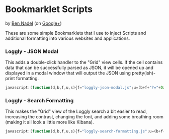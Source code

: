 
# Bookmarklet Scripts

by [Ben Nadel][bennadel] (on [Google+][googleplus])

These are some simple Bookmarklets that I use to inject Scripts and additional formatting
into various websites and applications.

### Loggly - JSON Modal

This adds a double-click handler to the "Grid" view cells. If the cell contains data that
can be successfully parsed as JSON, it will be opened up and displayed in a modal window
that will output the JSON using pretty(ish)-print formatting.

```js
javascript:(function(d,b,f,u,s){f="loggly-json-modal.js";u=(b+f+"?="+Date.now());s=d.createElement("script");s.setAttribute("src",u);d.body.appendChild(s);})(document,"https://bennadel.github.io/Bookmarklets/");void(0);
```

### Loggly - Search Formatting

This makes the "Grid" view of the Loggly search a bit easier to read, increasing the 
contrast, changing the font, and adding some breathing room (making it all look a little
more like Kibana).

```js
javascript:(function(d,b,f,u,s){f="loggly-search-formatting.js";u=(b+f+"?="+Date.now());s=d.createElement("script");s.setAttribute("src",u);d.body.appendChild(s);})(document,"https://bennadel.github.io/Bookmarklets/");void(0);
```

[bennadel]: http://www.bennadel.com
[googleplus]: https://plus.google.com/108976367067760160494?rel=author
